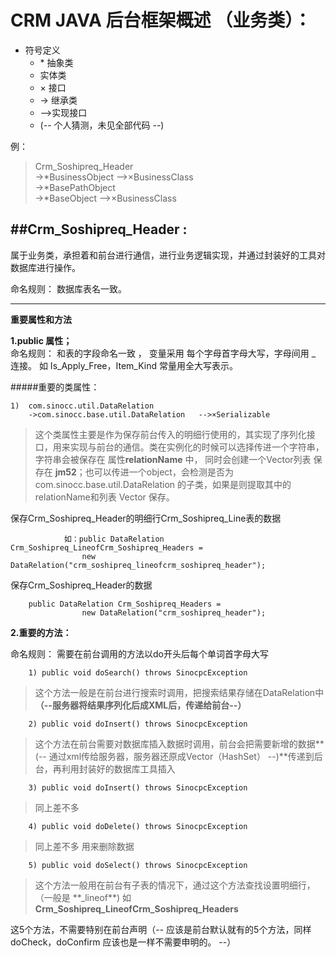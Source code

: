 **CRM JAVA 后台框架概述 （业务类）：**
==========
*	符号定义
	*  \* 抽象类
	*   实体类
	*  × 接口
	* -> 继承类           
	* -->实现接口
	* (-- 个人猜测，未见全部代码 --)
  
例：
>    Crm_Soshipreq_Header  <br>
    ->*BusinessObject   -->×BusinessClass <br>
    ->*BasePathObject   
    ->*BaseObject       -->×BusinessClass

##Crm_Soshipreq_Header  : 
---------------- 
属于业务类，承担着和前台进行通信，进行业务逻辑实现，并通过封装好的工具对数据库进行操作。

命名规则： 数据库表名一致。 
*******************
**重要属性和方法**
    
**1.public 属性；**  
                    命名规则： 和表的字段命名一致 ， 变量采用 每个字母首字母大写，字母间用 _ 连接。 如    Is_Apply_Free，Item_Kind
                    常量用全大写表示。       
                    
#####重要的类属性：
                    
    1)  com.sinocc.util.DataRelation                
        ->com.sinocc.base.util.DataRelation   -->×Serializable                 
    
>这个类属性主要是作为保存前台传入的明细行使用的，其实现了序列化接口，用来实现与前台的通信。类在实例化的时候可以选择传进一个字符串， 字符串会被保存在 属性**relationName** 中， 同时会创建一个Vector列表  保存在 **jm52**；也可以传进一个object，会检测是否为   com.sinocc.base.util.DataRelation 的子类，如果是则提取其中的relationName和列表 Vector 保存。

保存Crm_Soshipreq_Header的明细行Crm_Soshipreq_Line表的数据    
            
                如：public DataRelation Crm_Soshipreq_LineofCrm_Soshipreq_Headers =
                    new DataRelation("crm_soshipreq_lineofcrm_soshipreq_header");
                       
 保存Crm_Soshipreq_Header的数据 
        
        public DataRelation Crm_Soshipreq_Headers = 
                    new DataRelation("crm_soshipreq_header");         
                
                 
**2.重要的方法：**

命名规则： 需要在前台调用的方法以do开头后每个单词首字母大写
                        
        1) public void doSearch() throws SinocpcException   
>这个方法一般是在前台进行搜索时调用，把搜索结果存储在DataRelation中
**（--服务器将结果序列化后成XML后，传递给前台--）**

        2) public void doInsert() throws SinocpcException
>这个方法在前台需要对数据库插入数据时调用，前台会把需要新增的数据**(-- 通过xml传给服务器，服务器还原成Vector（HashSet） --)**传递到后台，再利用封装好的数据库工具插入                            

        3) public void doInsert() throws SinocpcException
>同上差不多

        4) public void doDelete() throws SinocpcException
>同上差不多 用来删除数据
        
        5) public void doSelect() throws SinocpcException                                                        
>这个方法一般用在前台有子表的情况下，通过这个方法查找设置明细行， 
（一般是   \*\*_lineof\*\*) 如 **Crm_Soshipreq_LineofCrm_Soshipreq_Headers**                                               

这5个方法，不需要特别在前台声明（-- 应该是前台默认就有的5个方法，同样doCheck，doConfirm 应该也是一样不需要申明的。 --）
                                                        